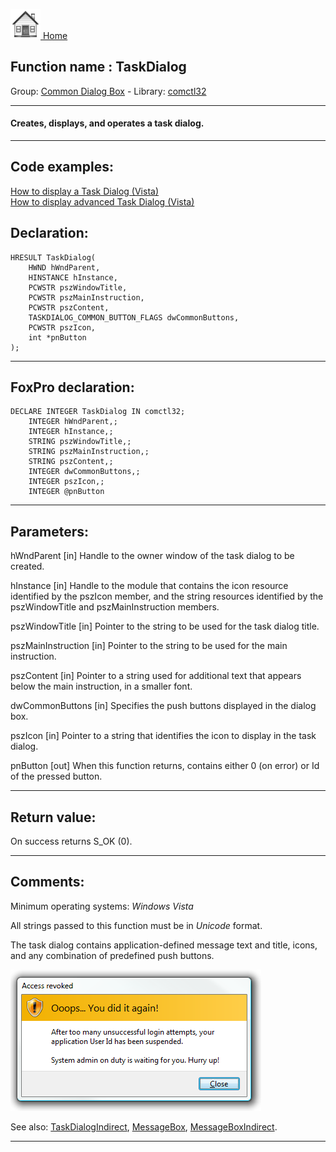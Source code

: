 [<img src="../../images/home.png"> Home ](https://github.com/VFPX/Win32API)  

## Function name : TaskDialog
Group: [Common Dialog Box](../../functions_group.md#Common_Dialog_Box)  -  Library: [comctl32](../../Libraries.md#comctl32)  
***  


#### Creates, displays, and operates a task dialog.
***  


## Code examples:
[How to display a Task Dialog (Vista)](../../samples/sample_557.md)  
[How to display advanced Task Dialog (Vista)](../../samples/sample_558.md)  

## Declaration:
```foxpro  
HRESULT TaskDialog(
	HWND hWndParent,
	HINSTANCE hInstance,
	PCWSTR pszWindowTitle,
	PCWSTR pszMainInstruction,
	PCWSTR pszContent,
	TASKDIALOG_COMMON_BUTTON_FLAGS dwCommonButtons,
	PCWSTR pszIcon,
	int *pnButton
);  
```  
***  


## FoxPro declaration:
```foxpro  
DECLARE INTEGER TaskDialog IN comctl32;
	INTEGER hWndParent,;
	INTEGER hInstance,;
	STRING pszWindowTitle,;
	STRING pszMainInstruction,;
	STRING pszContent,;
	INTEGER dwCommonButtons,;
	INTEGER pszIcon,;
	INTEGER @pnButton  
```  
***  


## Parameters:
hWndParent
[in] Handle to the owner window of the task dialog to be created.

hInstance
[in] Handle to the module that contains the icon resource identified by the pszIcon member, and the string resources identified by the pszWindowTitle and pszMainInstruction members.

pszWindowTitle
[in] Pointer to the string to be used for the task dialog title.

pszMainInstruction
[in] Pointer to the string to be used for the main instruction.

pszContent
[in] Pointer to a string used for additional text that appears below the main instruction, in a smaller font.

dwCommonButtons
[in] Specifies the push buttons displayed in the dialog box. 

pszIcon
[in] Pointer to a string that identifies the icon to display in the task dialog.

pnButton
[out] 
When this function returns, contains either 0 (on error) or Id of the pressed button.  
***  


## Return value:
On success returns S_OK (0).  
***  


## Comments:
Minimum operating systems: <Em>Windows Vista</Em>  
  
All strings passed to this function must be in <Em>Unicode</Em> format.  
  
The task dialog contains application-defined message text and title, icons, and any combination of predefined push buttons.  

![](../../images/taskdlg_sample.png)  

See also: [TaskDialogIndirect](../comdlg32/TaskDialogIndirect.md), [MessageBox](../user32/MessageBox.md), [MessageBoxIndirect](../user32/MessageBoxIndirect.md).  
  
***  

